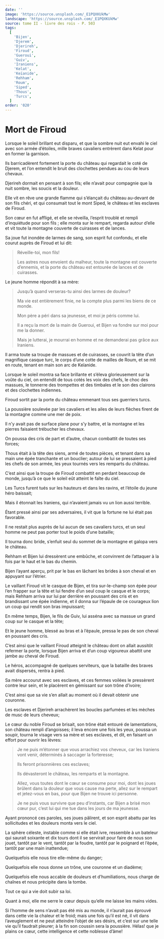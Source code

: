 ```yaml
---
date: ''
image: 'https://source.unsplash.com/_E1PQXKUkMw'
landscape: 'https://source.unsplash.com/_E1PQXKUkMw'
source: tome II - livre des rois - P. 503
tags:
  [
    'Bijen',
    'Djerem',
    'Djerireh',
    'Firoud',
    'Gueroui',
    'Guiv',
    'Iraniens',
    'Kelat',
    'Keïanide',
    'Rehham',
    'Roum',
    'Siped',
    'Thous',
    'Turcs',
  ]
order: '020'
---
```


# Mort de Firoud

Lorsque le soleil brillant eut disparu, et que la sombre nuit eut envahi le ciel avec son armée d’étoiles, mille braves cavaliers entrèrent dans Kelat pour en former la garnison.

Ils barricadèrent fortement la porte du château qui regardait le coté de Djerem, et l’on entendit le bruit des clochettes pendues au cou de leurs chevaux.

Djerireh dormait en pensant à son fils; elle n’avait pour compagnie que la nuit sombre, les soucis et la douleur.

Elle vit en rêve une grande flamme qui s’élançait du château au-devant de son fils chéri, et qui consumait tout le mont Siped, le château et les esclaves de Firoud.

Son cœur en fut affligé, et elle se réveilla, l’esprit troublé et rempli d’inquiétude pour son fils ; elle monta sur le rempart, regarda autour d’elle et vit toute la montagne couverte de cuirasses et de lances.

Sa joue fut inondée de larmes de sang, son esprit fut confondu, et elle courut auprès de Firoud et lui dit:

> Réveille-toi, mon fils!
>
> Les astres nous envoient du malheur, toute la montagne est couverte d’ennemis, et la porte du château est entourée de lances et de cuirasses.

Le jeune homme répondit à sa mère:

> Jusqu’à quand verseras-tu ainsi des larmes de douleur?
>
> Ma vie est entièrement finie, ne la compte plus parmi les biens de ce monde.
>
> Mon père a péri dans sa jeunesse, et moi je péris comme lui.
>
> Il a reçu la mort de la main de Gueroui, et Bijen va fondre sur moi pour me la donner.
>
> Mais je lutterai, je mourrai en homme et ne demanderai pas grâce aux Iraniens.

Il arma toute sa troupe de massues et de cuirasses, se couvrit la tête d’un magnifique casque turc, le corps d’une cotte de mailles de Roum, et se mit en route, tenant en main son arc de Keïanide.

Lorsque le soleil montra sa face brillante et s’éleva glorieusement sur la voûte du ciel, on entendit de tous cotés les voix des chefs, le choc des massues, le tonnerre des trompettes et des timbales et le son des clairons et des clochettes indiennes.

Firoud sortit par la porte du château emmenant tous ses guerriers turcs.

La poussière soulevée par les cavaliers et les ailes de leurs flèches firent de la montagne comme une mer de poix.

Il n’y avait pas de surface plane pour s’y battre, et la montagne et les pierres faisaient trébucher les chevaux.

On poussa des cris de part et d’autre, chacun combattit de toutes ses forces;

Thous était à la tête des siens, armé de toutes pièces, et tenant dans sa main une épée tranchante et un bouclier; autour de lui se pressaient à pied les chefs de son armée, les yeux tournés vers les remparts du château.

C’est ainsi que la troupe de Firoud combattit en perdant beaucoup de monde, jusqu’à ce que le soleil eût atteint le faîte du ciel.

Les Turcs furent tués sur les hauteurs et dans les ravins, et l’étoile du jeune héro baissait;

Mais il étonnait les Iraniens, qui n’avaient jamais vu un lion aussi terrible.

Étant pressé ainsi par ses adversaires, il vit que la fortune ne lui était pas favorable.

Il ne restait plus auprès de lui aucun de ses cavaliers turcs, et un seul homme ne peut pas porter tout le poids d’une bataille;

Il tourna donc bride, s’enfuit seul du sommet de la montagne et galopa vers le château.

Rehham et Bijen lui dressèrent une embûche, et convinrent de l’attaquer à la fois par le haut et le bas du chemin.

Bijen l’ayant aperçu, prit par le bas en lâchant les brides à son cheval et en appuyant sur l’étrier.

Le vaillant Firoud vit le casque de Bijen, et tira sur-le-champ son épée pour l’en frapper sur la tête et lui fendre d’un seul coup le casque et le corps; mais Rehham arriva sur lui par derrière en poussant des cris et en brandissant une épée indienne, et il donna sur l’épaule de ce courageux lion un coup qui rendit son bras impuissant;

En même temps, Bijen, le fils de Guiv, lui asséna avec sa massue un grand coup sur le casque et la tête;

Et le jeune homme, blessé au bras et à l’épaule, pressa le pas de son cheval en poussant des cris.

C’est ainsi que le vaillant Firoud atteignit le château dont on allait aussitôt refermer la porte, lorsque Bijen arriva et d’un coup vigoureux abattit une jambe au cheval de Firoud.

Le héros, accompagné de quelques serviteurs, que la bataille des braves avait dispersés, rentra à pied.

Sa mère accourut avec ses esclaves, et ces femmes voilées le pressèrent contre leur sein, et le placèrent en gémissant sur son trône d’ivoire;

C’est ainsi que sa vie s’en allait au moment où il devait obtenir une couronne.

Les esclaves et Djerireh arrachèrent les boucles parfumées et les mèches de musc de leurs cheveux;

Le cœur du noble Firoud se brisait, son trône était entouré de lamentations, son château rempli d’angoisses; il leva encore une fois les yeux, poussa un soupir, tourna le visage vers sa mère et ses esclaves, et dit, en faisant un effort pour ouvrir les lèvres:

> Je ne puis m’étonner que vous arrachiez vos cheveux, car les Iraniens vont venir, déterminés à saccager la forteresse;
>
> Ils feront prisonnières ces esclaves;
>
> Ils dévasteront le château, les remparts et la montagne.
>
> Allez, vous toutes dont le cœur se consume pour moi, dont les joues brûlent dans la douleur que vous cause ma perte, allez sur le rempart et jetez-vous en bas, pour que Bijen ne trouve ici personne.
>
> Je ne puis vous survivre que peu d’instants, car Bijen a brisé mon cœur pur, c’est lui qui me tue dans les jours de ma jeunesse.

Ayant prononcé ces paroles, ses joues pâlirent, et son esprit abattu par les sollicitudes et les douleurs monta vers le ciel.

La sphère céleste, instable comme si elle était ivre, ressemble à un bateleur qui saurait soixante et dix tours dont il se servirait pour faire de nous son jouet, tantôt par le vent, tantôt par la foudre, tantôt par le poignard et l’épée, tantôt par une main inattendue;

Quelquefois elle nous tire elle-même du danger;

Quelquefois elle nous donne un trône, une couronne et un diadème;

Quelquefois elle nous accable de douleurs et d’humiliations, nous charge de chaînes et nous précipite dans la tombe.

Tout ce qui a vie doit subir sa loi.

Quant à moi, elle me serre le cœur depuis qu’elle me laisse les mains vides.

Si l’homme de sens n’avait pas été mis au monde, il n’aurait pas éprouvé dans cette vie la chaleur et le froid; mais une fois qu’il est né, il vit dans l’aveuglement et ne peut atteindre l’objet de ses désirs, et c’est sur une telle vie qu’il faudrait pleurer; à la fin son coussin sera la poussière. Hélas! que je plains ce cœur, cette intelligence et cette noblesse d’âme!
